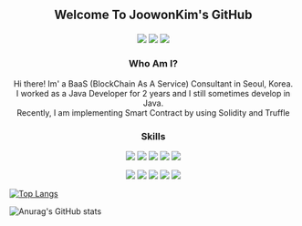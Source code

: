 ## <p align="center">Welcome To JoowonKim's GitHub</p>

<p align="center">
<a href="https://www.linkedin.com/in/joowon-kim-0122/" target="_blank"><img src="https://img.shields.io/badge/JoowonKim-0A66C2?style=flat-square&logo=LinkedIn&logoColor=white"/></a>
<a href="mailto:0122wndnjs@gmail.com" target="_blank"><img src="https://img.shields.io/badge/Gmail-EA4335?style=flat-square&logo=Gmail&logoColor=white"/></a>
<a href="https://github.com/0122wndnjs" target="_blank"><img src="https://img.shields.io/badge/GitHub-181717?style=flat-square&logo=GitHub&logoColor=white"/></a>

</p>

<h3 align="center"> Who Am I?</h3>

<p align="center">
Hi there! Im' a BaaS (BlockChain As A Service) Consultant in Seoul, Korea. </br>
I worked as a Java Developer for 2 years and I still sometimes develop in Java. </br>
Recently, I am implementing Smart Contract by using Solidity and Truffle </br>
</p>

<h3 align="center">Skills</h3>

<p align="center">
<img src="https://img.shields.io/badge/BlockChain-121D33?style=flat-square&logo=BlockChain.com&logoColor=white"/>
<img src="https://img.shields.io/badge/Ethereum-3C3C3D?style=flat-square&logo=Ethereum&logoColor=white"/>
<img src="https://img.shields.io/badge/Solidity-363636?style=flat-square&logo=Solidity&logoColor=white"/>
<img src="https://img.shields.io/badge/Hyperledger-2F3134?style=flat-square&logo=Hyperledger&logoColor=white"/>
<img src="https://img.shields.io/badge/Web3.js-F16822?style=flat-square&logo=Web3.js&logoColor=white"/>
</p>

<p align="center">
<img src="https://img.shields.io/badge/React-61DAFB?style=flat-square&logo=React&logoColor=white"/>
<img src="https://img.shields.io/badge/Next.js-000000?style=flat-square&logo=Next.js&logoColor=white"/>
<img src="https://img.shields.io/badge/JavaScript-F7DF1E?style=flat-square&logo=JavaScript&logoColor=white"/>
<img src="https://img.shields.io/badge/jQuery-0769AD?style=flat-square&logo=jQuery&logoColor=white"/>
<img src="https://img.shields.io/badge/MySQL-4479A1?style=flat-square&logo=MySQL&logoColor=white"/>
</p>



[![Top Langs](https://github-readme-stats.vercel.app/api/top-langs/?username=0122wndnjs&langs_count=10&layout=compact&theme=tokyonight&hide=css,javascript)](https://github.com/0122wndnjs/0122wndnjs)

![Anurag's GitHub stats](https://github-readme-stats.vercel.app/api?username=0122wndnjs&show_icons=true&theme=tokyonight)
